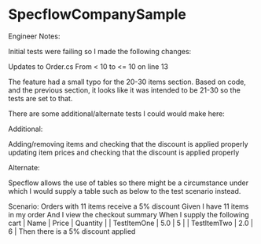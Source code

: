 # SpecflowCompanySample

Engineer Notes:

Initial tests were failing so I made the following changes:

Updates to Order.cs
From < 10 to <= 10 on line 13

The feature had a small typo for the 20-30 items section.  Based on code, and the previous section,
it looks like it was intended to be 21-30 so the tests are set to that.

There are some additional/alternate tests I could would make here:

Additional:

Adding/removing items and checking that the discount is applied properly
updating item prices and checking that the discount is applied properly

Alternate:

Specflow allows the use of tables so there might be a circumstance under which
I would supply a table such as below to the test scenario instead.

Scenario: Orders with 11 items receive a 5% discount
 Given I have 11 items in my order
 And I view the checkout summary
 When I supply the following cart
 | Name        | Price | Quantity |
 | TestItemOne | 5.0   | 5        |
 | TestItemTwo | 2.0   | 6        |
 Then there is a 5% discount applied
